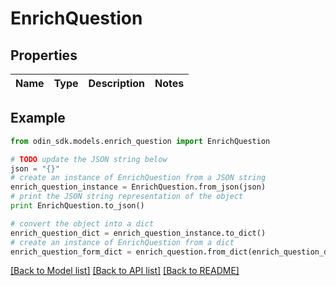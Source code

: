 # EnrichQuestion


## Properties

Name | Type | Description | Notes
------------ | ------------- | ------------- | -------------

## Example

```python
from odin_sdk.models.enrich_question import EnrichQuestion

# TODO update the JSON string below
json = "{}"
# create an instance of EnrichQuestion from a JSON string
enrich_question_instance = EnrichQuestion.from_json(json)
# print the JSON string representation of the object
print EnrichQuestion.to_json()

# convert the object into a dict
enrich_question_dict = enrich_question_instance.to_dict()
# create an instance of EnrichQuestion from a dict
enrich_question_form_dict = enrich_question.from_dict(enrich_question_dict)
```
[[Back to Model list]](../README.md#documentation-for-models) [[Back to API list]](../README.md#documentation-for-api-endpoints) [[Back to README]](../README.md)


